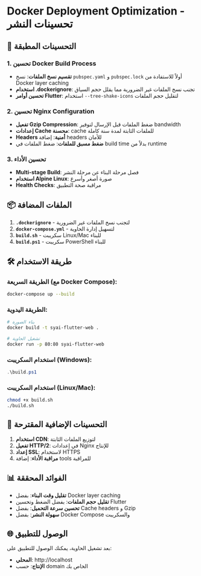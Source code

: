 # Docker Deployment Optimization - تحسينات النشر

## 🚀 التحسينات المطبقة

### 1. تحسين Docker Build Process

- **تقسيم نسخ الملفات**: نسخ `pubspec.yaml` و `pubspec.lock` أولاً للاستفادة من Docker layer caching
- **استخدام .dockerignore**: تجنب نسخ الملفات غير الضرورية مما يقلل حجم السياق
- **تحسين أوامر Flutter**: استخدام `--tree-shake-icons` لتقليل حجم الملفات

### 2. تحسين Nginx Configuration

- **تفعيل Gzip Compression**: ضغط الملفات قبل الإرسال لتوفير bandwidth
- **إعدادات Cache محسنة**: cache للملفات الثابتة لمدة سنة كاملة
- **Headers أمنية**: إضافة headers للأمان
- **ضغط مسبق للملفات**: ضغط الملفات في build time بدلاً من runtime

### 3. تحسين الأداء

- **Multi-stage Build**: فصل مرحلة البناء عن مرحلة النشر
- **استخدام Alpine Linux**: صورة أصغر وأسرع
- **Health Checks**: مراقبة صحة التطبيق

## 📦 الملفات المضافة

1. **`.dockerignore`** - لتجنب نسخ الملفات غير الضرورية
2. **`docker-compose.yml`** - لتسهيل إدارة الحاوية
3. **`build.sh`** - سكريبت Linux/Mac للبناء
4. **`build.ps1`** - سكريبت PowerShell للبناء

## 🛠️ طريقة الاستخدام

### الطريقة السريعة (مع Docker Compose):

```bash
docker-compose up --build
```

### الطريقة اليدوية:

```bash
# بناء الصورة
docker build -t syai-flutter-web .

# تشغيل الحاوية
docker run -p 80:80 syai-flutter-web
```

### استخدام السكريبت (Windows):

```powershell
.\build.ps1
```

### استخدام السكريبت (Linux/Mac):

```bash
chmod +x build.sh
./build.sh
```

## 🔧 التحسينات الإضافية المقترحة

1. **استخدام CDN**: لتوزيع الملفات الثابتة
2. **تفعيل HTTP/2**: في إعدادات Nginx للإنتاج
3. **إعداد SSL**: لاستخدام HTTPS
4. **مراقبة الأداء**: إضافة tools للمراقبة

## 📊 الفوائد المحققة

- **تقليل وقت البناء**: بفضل Docker layer caching
- **تقليل حجم الملفات**: بفضل الضغط وتحسين Flutter
- **تحسين سرعة التحميل**: بفضل Cache headers و Gzip
- **سهولة النشر**: بفضل Docker Compose والسكريبت

## 🌐 الوصول للتطبيق

بعد تشغيل الحاوية، يمكنك الوصول للتطبيق على:

- **المحلي**: http://localhost
- **الإنتاج**: حسب domain الخاص بك
